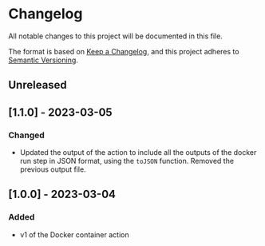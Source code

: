# Changelog
All notable changes to this project will be documented in this file.

The format is based on [Keep a Changelog](https://keepachangelog.com/en/1.0.0/),
and this project adheres to [Semantic Versioning](https://semver.org/spec/v2.0.0.html).

## Unreleased

## [1.1.0] - 2023-03-05
### Changed
- Updated the output of the action to include all the outputs of the docker run step in JSON format, using the `toJSON` function. Removed the previous output file.

## [1.0.0] - 2023-03-04
### Added
- v1 of the Docker container action
